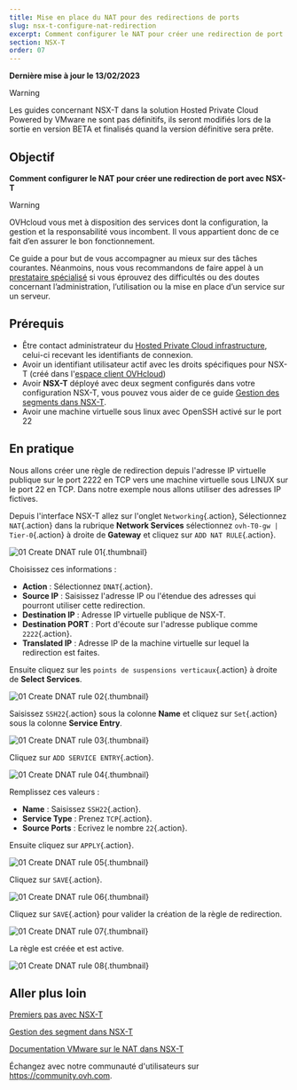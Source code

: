 ```yaml
---
title: Mise en place du NAT pour des redirections de ports
slug: nsx-t-configure-nat-redirection
excerpt: Comment configurer le NAT pour créer une redirection de port
section: NSX-T
order: 07
---
```


**Dernière mise à jour le 13/02/2023**

> [!warning]
> Les guides concernant NSX-T dans la solution Hosted Private Cloud Powered by VMware ne sont pas définitifs, ils seront modifiés lors de la sortie en version BETA et finalisés quand la version définitive sera prête. 
>

## Objectif

**Comment configurer le NAT pour créer une redirection de port avec NSX-T**

> [!warning]
> OVHcloud vous met à disposition des services dont la configuration, la gestion et la responsabilité vous incombent. Il vous appartient donc de ce fait d’en assurer le bon fonctionnement.
>
> Ce guide a pour but de vous accompagner au mieux sur des tâches courantes. Néanmoins, nous vous recommandons de faire appel à un [prestataire spécialisé](https://partner.ovhcloud.com/fr/) si vous éprouvez des difficultés ou des doutes concernant l’administration, l’utilisation ou la mise en place d’un service sur un serveur.
>

## Prérequis

- Être contact administrateur du [Hosted Private Cloud infrastructure](https://www.ovhcloud.com/fr/enterprise/products/hosted-private-cloud/), celui-ci recevant les identifiants de connexion.
- Avoir un identifiant utilisateur actif avec les droits spécifiques pour NSX-T (créé dans l'[espace client OVHcloud](https://www.ovh.com/auth/?action=gotomanager&from=https://www.ovh.com/fr/&ovhSubsidiary=fr))
- Avoir **NSX-T** déployé avec deux segment configurés dans votre configuration NSX-T, vous pouvez vous aider de ce guide [Gestion des segments dans NSX-T](https://docs.ovh.com/fr/private-cloud/nsx-t-segment-management).
- Avoir une machine virtuelle sous linux avec OpenSSH activé sur le port 22


## En pratique

Nous allons créer une règle de redirection depuis l'adresse IP virtuelle publique sur le port 2222 en TCP vers une machine virtuelle sous LINUX sur le port 22 en TCP. Dans notre exemple nous allons utiliser des adresses IP fictives.

Depuis l'interface NSX-T allez sur l'onglet `Networking`{.action}, Sélectionnez `NAT`{.action} dans la rubrique **Network Services** sélectionnez `ovh-T0-gw | Tier-0`{.action} à droite de **Gateway** et cliquez sur `ADD NAT RULE`{.action}.

![01 Create DNAT rule 01](images/01-create-dnat-rules01.png){.thumbnail}

Choisissez ces informations :

* **Action** : Sélectionnez `DNAT`{.action}.
* **Source IP** : Saisissez l'adresse IP ou l'étendue des adresses qui pourront utiliser cette redirection.
* **Destination IP** : Adresse IP virtuelle publique de NSX-T.
* **Destination PORT** : Port d'écoute sur l'adresse publique comme `2222`{.action}.
* **Translated IP** : Adresse IP de la machine virtuelle sur lequel la redirection est faites.

Ensuite cliquez sur les `points de suspensions verticaux`{.action} à droite de **Select Services**.

![01 Create DNAT rule 02](images/01-create-dnat-rules02.png){.thumbnail}

Saisissez `SSH22`{.action} sous la colonne **Name** et cliquez sur `Set`{.action} sous la colonne **Service Entry**.

![01 Create DNAT rule 03](images/01-create-dnat-rules03.png){.thumbnail}

Cliquez sur `ADD SERVICE ENTRY`{.action}.

![01 Create DNAT rule 04](images/01-create-dnat-rules04.png){.thumbnail}

Remplissez ces valeurs :

* **Name** : Saisissez `SSH22`{.action}.
* **Service Type** : Prenez `TCP`{.action}.
* **Source Ports** : Ecrivez le nombre `22`{.action}.

Ensuite cliquez sur `APPLY`{.action}.

![01 Create DNAT rule 05](images/01-create-dnat-rules05.png){.thumbnail}

Cliquez sur `SAVE`{.action}.

![01 Create DNAT rule 06](images/01-create-dnat-rules06.png){.thumbnail}

Cliquez sur `SAVE`{.action} pour valider la création de la règle de redirection.

![01 Create DNAT rule 07](images/01-create-dnat-rules07.png){.thumbnail}

La règle est créée et est active. 

![01 Create DNAT rule 08](images/01-create-dnat-rules08.png){.thumbnail}

## Aller plus loin

[Premiers pas avec NSX-T](https://docs.ovh.com/fr/private-cloud/nsx-t-first-steps/)

[Gestion des segment dans NSX-T](https://docs.ovh.com/fr/nsx-t-segment-management/)

[Documentation VMware sur le NAT dans NSX-T](https://docs.vmware.com/en/VMware-NSX-T-Data-Center/3.2/administration/GUID-A52E1A6F-F27D-41D9-9493-E3A75EC35481.html)

Échangez avec notre communauté d'utilisateurs sur <https://community.ovh.com>.

